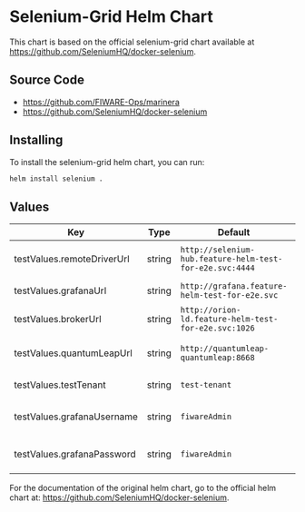 # Selenium-Grid Helm Chart

This chart is based on the official selenium-grid chart available at https://github.com/SeleniumHQ/docker-selenium.

## Source Code

* <https://github.com/FIWARE-Ops/marinera>
* <https://github.com/SeleniumHQ/docker-selenium>

## Installing

To install the selenium-grid helm chart, you can run:

```bash
helm install selenium .
```

## Values

| Key | Type | Default | Description |
|-----|------|---------|-------------|
| testValues.remoteDriverUrl | string | `http://selenium-hub.feature-helm-test-for-e2e.svc:4444` | Remote Driver URL for the test |
| testValues.grafanaUrl | string | `http://grafana.feature-helm-test-for-e2e.svc` | Grafana URL for the test |
| testValues.brokerUrl | string | `http://orion-ld.feature-helm-test-for-e2e.svc:1026` | Broker URL for the test |
| testValues.quantumLeapUrl | string | `http://quantumleap-quantumleap:8668` | Quantumleap URL for the test |
| testValues.testTenant | string | `test-tenant` | Test tenant for the test |
| testValues.grafanaUsername | string | `fiwareAdmin` | Grafana username for the test |
| testValues.grafanaPassword | string | `fiwareAdmin` | Grafana password for the test |

For the documentation of the original helm chart, go to the official helm chart at: https://github.com/SeleniumHQ/docker-selenium.
